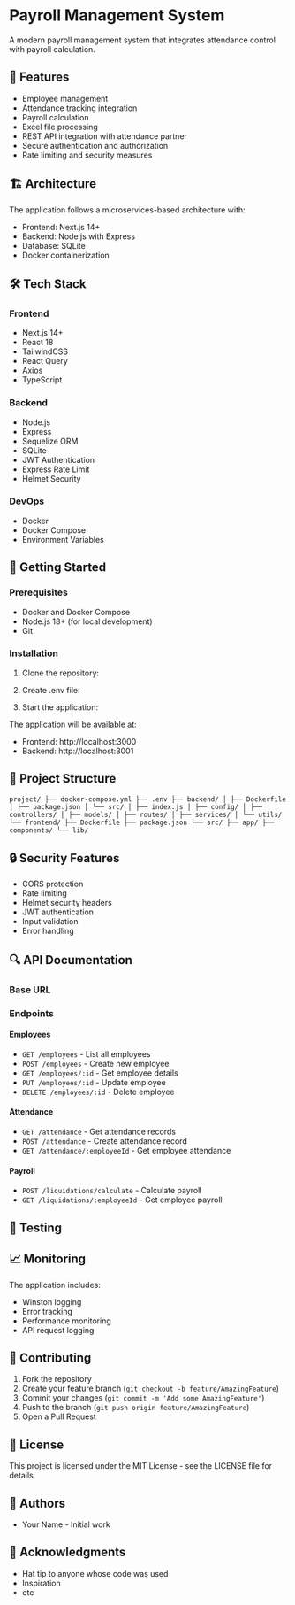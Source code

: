 # Payroll Management System

A modern payroll management system that integrates attendance control with payroll calculation.

## 🚀 Features

- Employee management
- Attendance tracking integration
- Payroll calculation
- Excel file processing
- REST API integration with attendance partner
- Secure authentication and authorization
- Rate limiting and security measures

## 🏗️ Architecture

The application follows a microservices-based architecture with:
- Frontend: Next.js 14+
- Backend: Node.js with Express
- Database: SQLite
- Docker containerization

## 🛠️ Tech Stack

### Frontend
- Next.js 14+
- React 18
- TailwindCSS
- React Query
- Axios
- TypeScript

### Backend
- Node.js
- Express
- Sequelize ORM
- SQLite
- JWT Authentication
- Express Rate Limit
- Helmet Security

### DevOps
- Docker
- Docker Compose
- Environment Variables

## 🚦 Getting Started

### Prerequisites
- Docker and Docker Compose
- Node.js 18+ (for local development)
- Git

### Installation

1. Clone the repository:

2. Create .env file:

3. Start the application:

The application will be available at:
- Frontend: http://localhost:3000
- Backend: http://localhost:3001

## 📁 Project Structure

`
project/
├── docker-compose.yml
├── .env
├── backend/
│ ├── Dockerfile
│ ├── package.json
│ └── src/
│ ├── index.js
│ ├── config/
│ ├── controllers/
│ ├── models/
│ ├── routes/
│ ├── services/
│ └── utils/
└── frontend/
├── Dockerfile
├── package.json
└── src/
├── app/
├── components/
└── lib/
`


## 🔒 Security Features

- CORS protection
- Rate limiting
- Helmet security headers
- JWT authentication
- Input validation
- Error handling

## 🔍 API Documentation

### Base URL

### Endpoints

#### Employees
- `GET /employees` - List all employees
- `POST /employees` - Create new employee
- `GET /employees/:id` - Get employee details
- `PUT /employees/:id` - Update employee
- `DELETE /employees/:id` - Delete employee

#### Attendance
- `GET /attendance` - Get attendance records
- `POST /attendance` - Create attendance record
- `GET /attendance/:employeeId` - Get employee attendance

#### Payroll
- `POST /liquidations/calculate` - Calculate payroll
- `GET /liquidations/:employeeId` - Get employee payroll

## 🧪 Testing


## 📈 Monitoring

The application includes:
- Winston logging
- Error tracking
- Performance monitoring
- API request logging

## 🤝 Contributing

1. Fork the repository
2. Create your feature branch (`git checkout -b feature/AmazingFeature`)
3. Commit your changes (`git commit -m 'Add some AmazingFeature'`)
4. Push to the branch (`git push origin feature/AmazingFeature`)
5. Open a Pull Request

## 📝 License

This project is licensed under the MIT License - see the LICENSE file for details

## 👥 Authors

- Your Name - Initial work

## 🙏 Acknowledgments

- Hat tip to anyone whose code was used
- Inspiration
- etc
